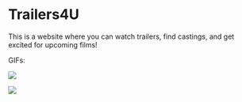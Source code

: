 # Trailers4U
This is a website where you can watch trailers, find castings, and get excited for upcoming films!

GIFs:

![](https://github.com/jredblue/Trailers4U/blob/master/Trailers4UGIF1.gif)

![](https://github.com/jredblue/Trailers4U/blob/master/Trailers4UGIF2.gif)
